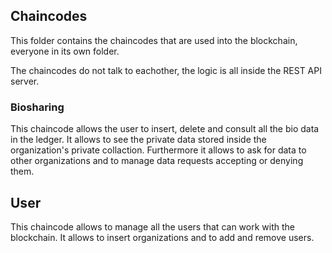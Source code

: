 ## Chaincodes
This folder contains the chaincodes that are used into the blockchain, everyone in its own folder.

The chaincodes do not talk to eachother, the logic is all inside the REST API server.

### Biosharing
This chaincode allows the user to insert, delete and consult all the bio data in the ledger. It allows to see the private data stored inside the organization's private collaction. Furthermore it allows to ask for data to other organizations and to manage data requests accepting or denying them.

## User
This chaincode allows to manage all the users that can work with the blockchain. It allows to insert organizations and to add and remove users.